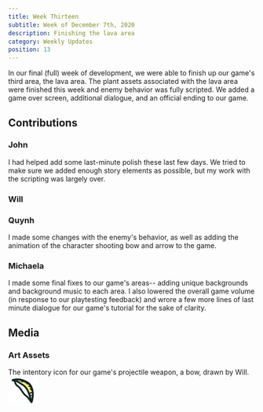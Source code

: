 ```yaml
---
title: Week Thirteen
subtitle: Week of December 7th, 2020
description: Finishing the lava area
category: Weekly Updates
position: 13
---
```


In our final (full) week of development, we were able to finish up our game's third area, the lava area. The plant assets associated with the lava area were finished this week and enemy behavior was fully scripted. We added a game over screen, additional dialogue, and an official ending to our game.

## Contributions
 
### John

I had helped add some last-minute polish these last few days. We tried to make sure we added enough story elements as possible, but my work with the scripting was largely over.

### Will

### Quynh
I made some changes with the enemy's behavior, as well as adding the animation of the character shooting bow and arrow to the game.
### Michaela
I made some final fixes to our game's areas-- adding unique backgrounds and background music to each area. I also lowered the overall game volume (in response to our playtesting feedback) and wrore a few more lines of last minute dialogue for our game's tutorial for the sake of clarity.


## Media

### Art Assets
The intentory icon for our game's projectile weapon, a bow, drawn by Will.
<img src="./media/week-13/bow-icon.png" />
